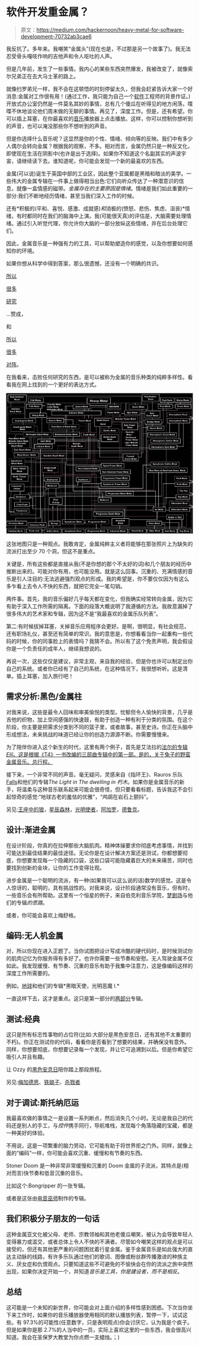 # 软件开发重金属？

> 原文：<https://medium.com/hackernoon/heavy-metal-for-software-development-70732ab3cae6>

我反抗了。多年来。我嘲笑“金属头”(现在也是，不过那是另一个故事了)。我无法忍受骨头嘎吱作响的吉他声和令人呕吐的人声。

但是几年前，发生了一些事情。我内心的某些东西突然爆发，我被改变了，就像索尔兄弟正在去大马士革的路上。

就像扫罗弟兄一样，我不会在这顿悟的时刻停留太久，但我会赶紧告诉大家一个好消息:金属对工作很有用！(通过工作，我只能为自己一个[软件](https://hackernoon.com/tagged/software)工程师的背景作证。)开放式办公室仍然是一件莫名其妙的事情，总有几个傻瓜在听得见的地方闲荡，喋喋不休地谈论他们周末做的无聊的事情。再见了，深度工作。但是，还有希望。你可以插上耳塞，在你最喜欢的[音乐](https://hackernoon.com/tagged/music)播放器上点击播放。这样，你可以控制你想听到的声音，也可以淹没那些你不想听到的声音。

但是你选择什么音乐呢？这显然是你的个性、情绪、倾向等的反映。我们中有多少人偶尔会转向金属？根据我的观察，不多。相对而言，金属仍然只是一种反文化，即使现在生活在阴影中(也许是出于选择)。如果你不知道这个名副其实的声波宇宙，请继续读下去。谁知道呢，你可能会发现一个新的最喜欢的东西。

金属(可以说)诞生于英国中部的工业区，因此整个亚属都是黑暗和暗淡的美学。一些伟大的金属专辑在一件事上做得相当出色:它们向听众传达了一种潜意识的信息，就像一盒情感的磁带。*金属存在的主要原因是情绪*。情绪是我们如此重要的一部分:我们不断地经历情绪，甚至当我们深入工作的时候。

还有*积极的(平和、喜悦、感激、成就感)*和*消极的(愤怒、悲伤、焦虑、沮丧)*情绪，有时都同时在我们的脑海中上演。我(可能很天真)的评估是，大脑需要处理情绪。通过引入听觉代理，你允许你大脑的一部分放纵这些情绪，并在后台处理它们。

因此，金属音乐是一种强有力的工具，可以帮助塑造你的感觉，以及你想要如何感知你的环境。

如果你想从科学中得到答案，那么很遗憾，还没有一个明确的共识。

[所以](https://www.digitalmusicnews.com/2018/02/21/metal-music-good-health-study/)

[很多](https://www.sciencealert.com/here-s-why-heavy-metal-is-good-for-you)

[研究](http://mobile.abc.net.au/news/2015-06-25/study-finds-heavy-metal-reduces-anger-depression/6571820)

…赞成，

和

[所以](http://newsroom.melbourne.edu/news/heavy-metal-music-has-negative-impacts-youth)

[很多](https://nutritionfacts.org/2017/12/07/the-health-effects-of-heavy-metal-music/)

[对阵](https://mic.com/articles/105154/being-a-metal-fan-might-be-very-bad-for-your-health)。

在我看来，击败任何研究的东西，是可以被称为金属的音乐种类的纯粹多样性。看看我在网上找到的一个更好的表达方式。

![](img/3a365a5f2249f7fdb85c389cb1064b47.png)

这张地图只是一种观点。我敢肯定，金属纯粹主义者将能够在那张照片上为缺失的流派打出至少 70 个洞，但这不是重点。

关键是，所有这些都是直接从我(不是你想的那个不太好的词)和几个朋友的经历中推断出来的。可能对你有用，也可能没用。就是这么回事。沉重的、充满情感的音乐是引人注目的:无法逃避强烈观点的形成。我的希望是，你不要仅仅因为有这么多乍看上去令人不快的东西，就把它完全一笔勾销。

两件事。首先，我的音乐偏好几乎每天都在变化，但我确实经常转向金属，因为它有助于深入工作所需的隔离。下面的段落大概说明了我遵循的方法。我故意漏掉了很多伟大的艺术家和专辑，因为这不是“我最喜欢的金属乐队列表”。

第二:有时候拔掉耳塞，关掉音乐应用程序会更好。是啊，很明显，有社会规范，还有职场礼仪，甚至还有简单的常识。我的意思是，你想看看当你一起重构一些代码的时候，你的同事脸上的表情吗？我猜不会。所以有了这个免责声明，我会假设你是一个负责任的成年人，继续我想说的。

再说一次，这些仅仅是建议，非常主观，来自我的经验，但是你也许可以制定出你自己的系统。或者你已经有了自己的系统，在这种情况下，我很想听听。这是清单。插上耳塞，加入旅行吧！

## 需求分析:黑色/金属柱

对我来说，这些是最令人回味和审美愉悦的类型。忧郁但令人愉快的背景，几乎是吉他的织物，加上空间感强的快速鼓，有助于创造一种有利于分类的氛围。在这个阶段，你主要是把需求分类到不同的篮子里，或者故事，甚至史诗。你正在头脑中形成想法，未来挑战的味道已经让你的创造力源源不断。你需要慢慢来。

为了陪伴你进入这个新生的时代，这里有两个例子，首先是艾法拉的[法尔的专辑*Elil*。这是根据《T4》一书改编的三部曲专辑中的第一部。是的，关于兔子的野蛮金属音乐。总行程。](https://www.metal-archives.com/board/viewtopic.php?f=2&t=44613)

接下来，一个非常不同的声音。毫无疑问，灵感来自《指环王》、Rauros 乐队[Falls](https://fallsofrauros.bandcamp.com/)和他们的专辑*The Light in The dwelling in 朽木*。如果你是金属音乐的新手，将温柔与这种音乐联系起来可能会很奇怪，但只要看看标题，告诉我这不会引起惊奇的感觉:“地球古老的羞怯的优雅”，“鸬鹚在岩石上颤抖”。

另见:[王座中的狼](https://wolvesinthethroneroom.bandcamp.com/)，[星辰森林](https://a-forest-of-stars.bandcamp.com/)，[光明使者](https://lightbearer.bandcamp.com/releases)，[阿加罗](https://agalloch.bandcamp.com/)，[德鲁克](https://drudkh.bandcamp.com/)。

## 设计:渐进金属

在设计阶段，你真的在拉伸那些大脑肌肉。精神体操要求你彻底考虑事情，并找到可能达到最佳结果的最佳途径。无论你是在设计解决方案还是测试，你都想要彻底，你想要发现每一个隐藏的口袋，这些口袋可能隐藏着巨大的未来痛苦，同时也要找到创新的金块，让你的工作变得壮观。

进步金属是一个聪明的流派，有一种(如果我可以这么说的话)数学的感觉。这是令人惊讶的，聪明的，具有挑战性的。对我来说，设计阶段通常没有音乐，但有时，一些音乐会有所帮助。这里有一个恒星的例子，来自伯克利音乐学院，[梦剧场](https://en.wikipedia.org/wiki/Dream_Theater)与他们的专辑*的思路*。

或者，你可能会喜欢上梅舒格。

## 编码:无人机金属

对，所以你现在进入正题了。当你试图把设计写成冷酷的硬代码时，是时候测试你的肌肉记忆为你服务得有多好了。也许你需要一些节奏和安慰。无人驾驶金属不仅如此。我发现缓慢、有节奏、沉重的音乐有助于我集中注意力，这是像编码这样的深度工作所需要的。

例如，[地球](https://en.wikipedia.org/wiki/Earth_(American_band))和他们的专辑*黑暗天使，光明恶魔 I.*

一直这样下去，这才是重点。这只是第一部分的[两部分](https://www.youtube.com/watch?v=Rr1MLceqp8Q&t=472s)专辑。

## 测试:经典

这只是所有标志性事物的占位符(比如:大部分是黑色安息日，还有其他不太重要的不朽)。你正在测试你的代码，看看你是否看到了想要的结果，并确保没有意外。同样，你想要彻底，你想要记录每一个发现，并让它可追溯到以后。但是你希望它吸引人并且有趣。

让 Ozzy 的[黑色安息日](https://en.wikipedia.org/wiki/Black_Sabbath)陪你踏上那段旅程。

另见:[梅加德思](https://en.wikipedia.org/wiki/Megadeth)、[铁娘子](https://en.wikipedia.org/wiki/Iron_Maiden)、[杀戮者](https://en.wikipedia.org/wiki/Slayer)

## 对于调试:斯托纳厄运

我最喜欢做的事情之一是设置一系列断点，然后消失几个小时。无论是我自己的代码还是别人的手工，与*控件*携手同行，导航堆栈，发现每个角落隐藏的宝藏，都是一种美好的体验。

不用说，这是一项繁重的脑力劳动，它可能有助于将世界拒之门外。同样，就像上面的“编码”一样，你可能会喜欢沉重、缓慢和有节奏的东西。

Stoner Doom 是一种非常非常缓慢和沉重的 Doom 金属的子流派，其特点是(相对而言)快节奏和低音沉重的音乐。

比如这个:Bongripper 的一张专辑。

或者是这张由[电音巫师](https://en.wikipedia.org/wiki/Electric_Wizard)制作的专辑。

## 我们积极分子朋友的一句话

这种金属亚文化被父母、老师、宗教领袖和其他老傻瓜嘲笑，被认为会导致年轻人变得暴力或滥交，或者总体上令人不快的不满者。尽管如今嘲笑这样的观点是可以接受的，但还有其他更严重的问题困扰着行星金属。鉴于金属音乐是如此强大的直达主动脉的线路，有许多乐队通过他们的歌词、图像或粉丝群传播激进的种族主义、厌女症和仇恨观点。只要知道这些不可避免的不愉快会在你的流派之旅中突然出现，如果你决定开始一个，并知道*音乐是工具，你是建设者，而不是相反*。

## 总结

这可能是一个未知的新世界，你可能会对上面介绍的多样性感到困惑。下次当你坐下来工作时，如果你的音乐播放器使用相同的默认播放列表，暂停一下，试试这些。有 97.3%的可能性(任意数字，只是表明观点)你会讨厌它，认为我是个疯子。但是如果你是那 2.7%的人当中的一员，实际上喜欢这里的一些东西，我会很高兴知道。我会在圣保罗大教堂为你点燃一支蜡烛。；)